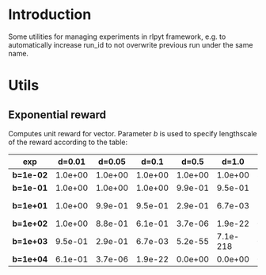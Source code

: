 # Introduction
Some utilities for managing experiments in rlpyt framework, e.g. to automatically increase run_id to not overwrite previous run under the same name.


# Utils
## Exponential reward

Computes unit reward for vector. Parameter _b_ is used to specify lengthscale of the reward according to the table:

exp | d=0.01 | d=0.05 | d=0.1 | d=0.5 | d=1.0 | d=5.0 | d=10.0
--- | --- | --- | --- | --- | --- | --- | ---
**b=1e-02** | 1.0e+00 | 1.0e+00 | 1.0e+00 | 1.0e+00 | 1.0e+00 | 8.8e-01 | 6.1e-01
**b=1e-01** | 1.0e+00 | 1.0e+00 | 1.0e+00 | 9.9e-01 | 9.5e-01 | 2.9e-01 | 6.7e-03
**b=1e+01** | 1.0e+00 | 9.9e-01 | 9.5e-01 | 2.9e-01 | 6.7e-03 | 5.2e-55 | 7.1e-218
**b=1e+02** | 1.0e+00 | 8.8e-01 | 6.1e-01 | 3.7e-06 | 1.9e-22 | 0.0e+00 | 0.0e+00
**b=1e+03** | 9.5e-01 | 2.9e-01 | 6.7e-03 | 5.2e-55 | 7.1e-218 | 0.0e+00 | 0.0e+00
**b=1e+04** | 6.1e-01 | 3.7e-06 | 1.9e-22 | 0.0e+00 | 0.0e+00 | 0.0e+00 | 0.0e+00